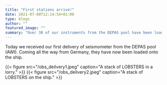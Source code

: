 ```yaml
---
title: "First stations arrive!"
date: 2021-07-08T12:14:54+01:00
type: blogs
author: ""
featured_image: ""
summary: "Over 30 of our instruments from the DEPAS pool have been loaded onto the ship"
---
```


Today we received our first delivery of seismometer from the DEPAS pool (AWI).  Coming all the way from Germany, they have now been loaded onto the ship.

{{< figure src="/obs_deilvery1.jpeg" caption="A stack of LOBSTERS in a lorry." >}}
{{< figure src="/obs_deilvery2.jpeg" caption="A stack of LOBSTERS on the ship." >}}